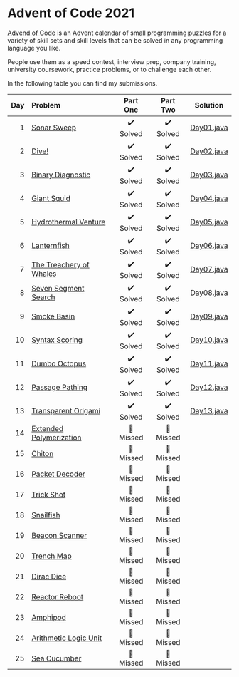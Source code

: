 # Advent of Code 2021
[Advend of Code](https://adventofcode.com/2021) is an Advent calendar of small programming puzzles for a variety of skill sets and skill levels that can be solved in any programming language you like. 

People use them as a speed contest, interview prep, company training, university coursework, practice problems, or to challenge each other.

In the following table you can find my submissions.

| Day | Problem  |  Part One |  Part Two |  Solution  |
| --: |   :--    |    :-:    |    :-:    |    :-:     |
|  1  | [Sonar Sweep](https://adventofcode.com/2021/day/1)              | :heavy_check_mark: Solved | :heavy_check_mark: Solved  |  [Day01.java](src/main/java/it/frascu/adventofcode/Day01.java)  |
|  2  | [Dive!](https://adventofcode.com/2021/day/2)                    | :heavy_check_mark: Solved | :heavy_check_mark: Solved  |  [Day02.java](src/main/java/it/frascu/adventofcode/Day02.java)  |
|  3  | [Binary Diagnostic](https://adventofcode.com/2021/day/3)        | :heavy_check_mark: Solved | :heavy_check_mark: Solved  |  [Day03.java](src/main/java/it/frascu/adventofcode/Day03.java)  |
|  4  | [Giant Squid](https://adventofcode.com/2021/day/4)              | :heavy_check_mark: Solved | :heavy_check_mark: Solved  |  [Day04.java](src/main/java/it/frascu/adventofcode/Day04.java)  |
|  5  | [Hydrothermal Venture](https://adventofcode.com/2021/day/5)     | :heavy_check_mark: Solved | :heavy_check_mark: Solved  |  [Day05.java](src/main/java/it/frascu/adventofcode/Day05.java)  |
|  6  | [Lanternfish](https://adventofcode.com/2021/day/6)              | :heavy_check_mark: Solved | :heavy_check_mark: Solved  |  [Day06.java](src/main/java/it/frascu/adventofcode/Day06.java)  |
|  7  | [The Treachery of Whales](https://adventofcode.com/2021/day/7)  | :heavy_check_mark: Solved | :heavy_check_mark: Solved  |  [Day07.java](src/main/java/it/frascu/adventofcode/Day07.java)  |
|  8  | [Seven Segment Search](https://adventofcode.com/2021/day/8)     | :heavy_check_mark: Solved | :heavy_check_mark: Solved  |  [Day08.java](src/main/java/it/frascu/adventofcode/Day08.java)  |
|  9  | [Smoke Basin](https://adventofcode.com/2021/day/9)              | :heavy_check_mark: Solved | :heavy_check_mark: Solved  |  [Day09.java](src/main/java/it/frascu/adventofcode/Day09.java)  |
| 10  | [Syntax Scoring](https://adventofcode.com/2021/day/11)          | :heavy_check_mark: Solved | :heavy_check_mark: Solved  |  [Day10.java](src/main/java/it/frascu/adventofcode/Day10.java)  |
| 11  | [Dumbo Octopus](https://adventofcode.com/2021/day/11)           | :heavy_check_mark: Solved | :heavy_check_mark: Solved  |  [Day11.java](src/main/java/it/frascu/adventofcode/Day11.java)  |
| 12  | [Passage Pathing](https://adventofcode.com/2021/day/12)         | :heavy_check_mark: Solved | :heavy_check_mark: Solved  |  [Day12.java](src/main/java/it/frascu/adventofcode/Day12.java)  |
| 13  | [Transparent Origami](https://adventofcode.com/2021/day/13)     | :heavy_check_mark: Solved | :heavy_check_mark: Solved  |  [Day13.java](src/main/java/it/frascu/adventofcode/Day13.java)  |
| 14  | [Extended Polymerization](https://adventofcode.com/2021/day/14) | :runner: Missed           | :runner: Missed            |    |
| 15  | [Chiton](https://adventofcode.com/2021/day/15)                  | :runner: Missed           | :runner: Missed            |    |
| 16  | [Packet Decoder](https://adventofcode.com/2021/day/16)          | :runner: Missed           | :runner: Missed            |    |
| 17  | [Trick Shot](https://adventofcode.com/2021/day/17)              | :runner: Missed           | :runner: Missed            |    |
| 18  | [Snailfish](https://adventofcode.com/2021/day/18)               | :runner: Missed           | :runner: Missed            |    |
| 19  | [Beacon Scanner](https://adventofcode.com/2021/day/19)          | :runner: Missed           | :runner: Missed            |    |
| 20  | [Trench Map](https://adventofcode.com/2021/day/20)              | :runner: Missed           | :runner: Missed            |    |
| 21  | [Dirac Dice](https://adventofcode.com/2021/day/21)              | :runner: Missed           | :runner: Missed            |    |
| 22  | [Reactor Reboot](https://adventofcode.com/2021/day/22)          | :runner: Missed           | :runner: Missed            |    |
| 23  | [Amphipod](https://adventofcode.com/2021/day/23)                | :runner: Missed           | :runner: Missed            |    |
| 24  | [Arithmetic Logic Unit](https://adventofcode.com/2021/day/24)   | :runner: Missed           | :runner: Missed            |    |
| 25  | [Sea Cucumber](https://adventofcode.com/2021/day/25)            | :runner: Missed           | :runner: Missed            |    |
